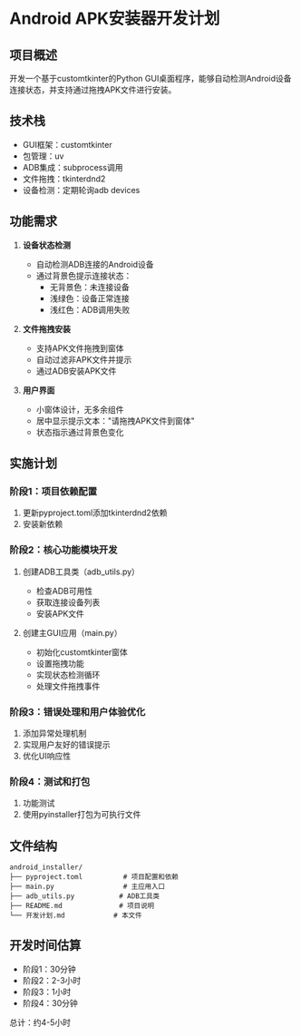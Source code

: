 # Android APK安装器开发计划

## 项目概述
开发一个基于customtkinter的Python GUI桌面程序，能够自动检测Android设备连接状态，并支持通过拖拽APK文件进行安装。

## 技术栈
- GUI框架：customtkinter
- 包管理：uv
- ADB集成：subprocess调用
- 文件拖拽：tkinterdnd2
- 设备检测：定期轮询adb devices

## 功能需求
1. **设备状态检测**
   - 自动检测ADB连接的Android设备
   - 通过背景色提示连接状态：
     - 无背景色：未连接设备
     - 浅绿色：设备正常连接
     - 浅红色：ADB调用失败

2. **文件拖拽安装**
   - 支持APK文件拖拽到窗体
   - 自动过滤非APK文件并提示
   - 通过ADB安装APK文件

3. **用户界面**
   - 小窗体设计，无多余组件
   - 居中显示提示文本："请拖拽APK文件到窗体"
   - 状态指示通过背景色变化

## 实施计划

### 阶段1：项目依赖配置
1. 更新pyproject.toml添加tkinterdnd2依赖
2. 安装新依赖

### 阶段2：核心功能模块开发
1. 创建ADB工具类（adb_utils.py）
   - 检查ADB可用性
   - 获取连接设备列表
   - 安装APK文件

2. 创建主GUI应用（main.py）
   - 初始化customtkinter窗体
   - 设置拖拽功能
   - 实现状态检测循环
   - 处理文件拖拽事件

### 阶段3：错误处理和用户体验优化
1. 添加异常处理机制
2. 实现用户友好的错误提示
3. 优化UI响应性

### 阶段4：测试和打包
1. 功能测试
2. 使用pyinstaller打包为可执行文件

## 文件结构
```
android_installer/
├── pyproject.toml          # 项目配置和依赖
├── main.py                 # 主应用入口
├── adb_utils.py           # ADB工具类
├── README.md              # 项目说明
└── 开发计划.md            # 本文件
```

## 开发时间估算
- 阶段1：30分钟
- 阶段2：2-3小时
- 阶段3：1小时
- 阶段4：30分钟

总计：约4-5小时